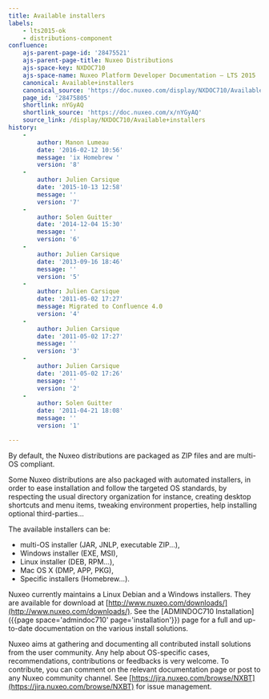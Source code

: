 ```yaml
---
title: Available installers
labels:
    - lts2015-ok
    - distributions-component
confluence:
    ajs-parent-page-id: '28475521'
    ajs-parent-page-title: Nuxeo Distributions
    ajs-space-key: NXDOC710
    ajs-space-name: Nuxeo Platform Developer Documentation — LTS 2015
    canonical: Available+installers
    canonical_source: 'https://doc.nuxeo.com/display/NXDOC710/Available+installers'
    page_id: '28475805'
    shortlink: nYGyAQ
    shortlink_source: 'https://doc.nuxeo.com/x/nYGyAQ'
    source_link: /display/NXDOC710/Available+installers
history:
    - 
        author: Manon Lumeau
        date: '2016-02-12 10:56'
        message: 'ix Homebrew '
        version: '8'
    - 
        author: Julien Carsique
        date: '2015-10-13 12:58'
        message: ''
        version: '7'
    - 
        author: Solen Guitter
        date: '2014-12-04 15:30'
        message: ''
        version: '6'
    - 
        author: Julien Carsique
        date: '2013-09-16 18:46'
        message: ''
        version: '5'
    - 
        author: Julien Carsique
        date: '2011-05-02 17:27'
        message: Migrated to Confluence 4.0
        version: '4'
    - 
        author: Julien Carsique
        date: '2011-05-02 17:27'
        message: ''
        version: '3'
    - 
        author: Julien Carsique
        date: '2011-05-02 17:26'
        message: ''
        version: '2'
    - 
        author: Solen Guitter
        date: '2011-04-21 18:08'
        message: ''
        version: '1'

---
```

By default, the Nuxeo distributions are packaged as ZIP files and are multi-OS compliant.

Some Nuxeo distributions are also packaged with automated installers, in order to ease installation and follow the targeted OS standards, by respecting the usual directory organization for instance, creating desktop shortcuts and menu items, tweaking environment properties, help installing optional third-parties...

The available installers can be:

*   multi-OS installer (JAR, JNLP, executable ZIP...),
*   Windows installer (EXE, MSI),
*   Linux installer (DEB, RPM...),
*   Mac OS X (DMP, APP, PKG),
*   Specific installers (Homebrew...).

Nuxeo currently maintains a Linux Debian and a Windows installers. They are available for download at [http://www.nuxeo.com/downloads/](http://www.nuxeo.com/downloads/).
See the [ADMINDOC710 Installation]({{page space='admindoc710' page='installation'}}) page for a full and up-to-date documentation on the various install solutions.

Nuxeo aims at gathering and documenting all contributed install solutions from the user community. Any help about OS-specific cases, recommendations, contributions or feedbacks is very welcome.
To contribute, you can comment on the relevant documentation page or post to any Nuxeo community channel. See [https://jira.nuxeo.com/browse/NXBT](https://jira.nuxeo.com/browse/NXBT) for issue management.